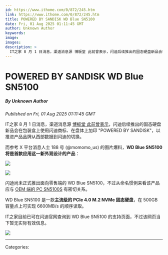 ```yaml
---
id: https://www.ithome.com/0/872/245.htm
link: https://www.ithome.com/0/872/245.htm
title: POWERED BY SANDISK WD Blue SN5100
date: Fri, 01 Aug 2025 01:11:45 GMT
author: Unknown Author
keywords: 
image: 
images: 
description: >
  IT之家 8 月 1 日消息，渠道消息源 博板堂 此前曾表示，闪迪后续推出的固态硬盘新品会在包装盒上使用闪迪商标、在盘体上加印 "POWERED BY SANDISK"，以推进产品品牌从西部数据到闪迪的切换。而参考 X 平台消息人士 188 号 (@momomo_us) 的图片爆料，WD Blue SN5100 将是首款应用这一新外观设计的产品：闪迪尚未正式推出面向零售端的 WD Blue SN5100，不过从命名惯例来看该产品应与 OEM 端的 PC SN5100S 有密切关系。WD Blue SN5100 是一款主流级的 PCIe 4.0 M.2 NVMe 固态硬盘，在 500GB 容量点上可实现 6600MB/s 的顺序读取。IT之家目前已可在闪迪官网查询到 WD Blue SN5100 的支持页面，不过该网页当下暂无实际有效信息。
---
```

# POWERED BY SANDISK WD Blue SN5100
##### By Unknown Author
_Published on Fri, 01 Aug 2025 01:11:45 GMT_

IT之家 8 月 1 日消息，渠道消息源 [博板堂 此前曾表示](https://www.ithome.com/0/869/878.htm)，闪迪后续推出的固态硬盘新品会在包装盒上使用闪迪商标、在盘体上加印 "POWERED BY SANDISK"，以推进产品品牌从西部数据到闪迪的切换。

而参考 X 平台消息人士 188 号 (@momomo\_us) 的图片爆料，**WD Blue SN5100 将是首款应用这一新外观设计的产品**：

![](https://img.ithome.com/newsuploadfiles/2025/8/15c18ca9-8adf-43e0-9540-486d85831588.png?x-bce-process=image/format,f_auto)

![](https://img.ithome.com/newsuploadfiles/2025/8/f4b1a2b3-9be8-428a-8ff5-74adb7913ca9.jpg?x-bce-process=image/format,f_auto)

闪迪尚未正式推出面向零售端的 WD Blue SN5100，不过从命名惯例来看该产品应与 [OEM 端的 PC SN5100S](https://www.ithome.com/0/830/606.htm) 有密切关系。

WD Blue SN5100 是一款**主流级的 PCIe 4.0 M.2 NVMe 固态硬盘**，在 500GB 容量点上可实现 6600MB/s 的顺序读取。

IT之家目前已可在闪迪官网查询到 WD Blue SN5100 的支持页面，不过该网页当下暂无实际有效信息。

![](https://img.ithome.com/newsuploadfiles/2025/8/d22d4c8c-2ab7-4b89-9235-aaf2a7430970.jpg?x-bce-process=image/format,f_auto)

---
Categories: 